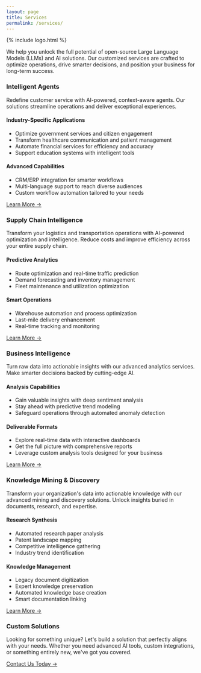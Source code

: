 ```yaml
---
layout: page
title: Services
permalink: /services/
---
```


{% include logo.html %}

We help you unlock the full potential of open-source Large Language Models (LLMs) and AI solutions. Our customized services are crafted to optimize operations, drive smarter decisions, and position your business for long-term success.

### Intelligent Agents

Redefine customer service with AI-powered, context-aware agents. Our solutions streamline operations and deliver exceptional experiences.

#### Industry-Specific Applications
  
   - Optimize government services and citizen engagement
   - Transform healthcare communication and patient management
   - Automate financial services for efficiency and accuracy
   - Support education systems with intelligent tools

#### Advanced Capabilities

   - CRM/ERP integration for smarter workflows
   - Multi-language support to reach diverse audiences
   - Custom workflow automation tailored to your needs

[Learn More →](/services/intelligent-agents)

### Supply Chain Intelligence

Transform your logistics and transportation operations with AI-powered optimization and intelligence. Reduce costs and improve efficiency across your entire supply chain.

#### Predictive Analytics
  
   - Route optimization and real-time traffic prediction
   - Demand forecasting and inventory management
   - Fleet maintenance and utilization optimization
   
#### Smart Operations

   - Warehouse automation and process optimization
   - Last-mile delivery enhancement
   - Real-time tracking and monitoring

[Learn More →](/services/supply-chain-intelligence)

### Business Intelligence

Turn raw data into actionable insights with our advanced analytics services. Make smarter decisions backed by cutting-edge AI.

#### Analysis Capabilities
  
   - Gain valuable insights with deep sentiment analysis
   - Stay ahead with predictive trend modeling
   - Safeguard operations through automated anomaly detection

#### Deliverable Formats

   - Explore real-time data with interactive dashboards
   - Get the full picture with comprehensive reports
   - Leverage custom analysis tools designed for your business

[Learn More →](/services/business-intelligence)

### Knowledge Mining & Discovery

Transform your organization's data into actionable knowledge with our advanced mining and discovery solutions. Unlock insights buried in documents, research, and expertise.

#### Research Synthesis

   - Automated research paper analysis
   - Patent landscape mapping
   - Competitive intelligence gathering
   - Industry trend identification

#### Knowledge Management

   - Legacy document digitization
   - Expert knowledge preservation
   - Automated knowledge base creation
   - Smart documentation linking

[Learn More →](/services/knowledge-mining)

### Custom Solutions

Looking for something unique? Let's build a solution that perfectly aligns with your needs. Whether you need advanced AI tools, custom integrations, or something entirely new, we've got you covered.

[Contact Us Today →](/contact)